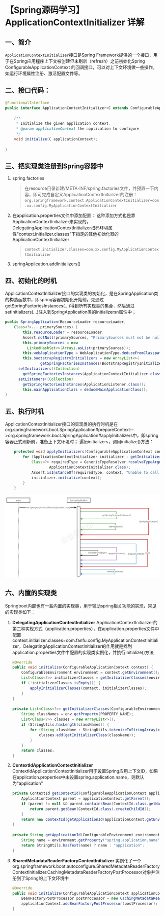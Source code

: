 # 【Spring源码学习】ApplicationContextInitializer 详解

## 一、简介
`ApplicationContextInitializer`接口是Spring Framework提供的一个接口，用于在Spring应用程序上下文被创建但未刷新（refresh）之前初始化Spring ConfigurableApplicationContext 的回调接口，可以对上下文环境做一些操作，如运行环境属性注册、激活配置文件等。

## 二、接口代码：
```java
@FunctionalInterface
public interface ApplicationContextInitializer<C extends ConfigurableApplicationContext> {

	/**
	 * Initialize the given application context.
	 * @param applicationContext the application to configure
	 */
	void initialize(C applicationContext);

}
```

## 三、把实现类注册到Spring容器中
1. spring.factories
    > 在resource目录新建/META-INF/spring.factories文件，并预置一下内容，即可完成自定义ApplicationContextInitializer的注册：
`org.springframework.context.ApplicationContextInitializer=com.xx.config.MyApplicationContextInitializer`
2. 在application.properties文件中添加配置：
    这种添加方式也是靠ApplicationContextInitializer来实现的，DelegatingApplicationContextInitializer扫码环境属性"context.initializer.classes"下指定的其他初始化器的ApplicationContextInitializer
    >`context.initializer.classes=com.xx.config.MyApplicationContextInitializer`
3. springApplication.addInitializers()

## 四、初始化的时机
ApplicationContextInitializer接口的实现类的初始化，是在SpringApplication类的构造函数中，即spring容器初始化开始前，先通过 getSpringFactoriesInstances(...)得到所有实现类的集合，然后通过 setInitializers(...)注入到SpringApplication类的initializersn属性中；
```java
public SpringApplication(ResourceLoader resourceLoader, 
    Class<?>... primarySources) {
		this.resourceLoader = resourceLoader;
		Assert.notNull(primarySources, "PrimarySources must not be null");
		this.primarySources = new
		  LinkedHashSet<>(Arrays.asList(primarySources));
		this.webApplicationType = WebApplicationType.deduceFromClasspath();
		this.bootstrapRegistryInitializers = new ArrayList<>(
				getSpringFactoriesInstances(BootstrapRegistryInitializer.class));
      setInitializers((Collection)
        getSpringFactoriesInstances(ApplicationContextInitializer.class));
      setListeners((Collection)
        getSpringFactoriesInstances(ApplicationListener.class));
		this.mainApplicationClass = deduceMainApplicationClass();
}
```

## 五、执行时机
ApplicationContextInitializer接口的实现类的执行时机是在org.springframework.boot.SpringApplication#prepareContext-->org.springframework.boot.SpringApplication#applyInitializers中，即spring容器正式刷新前，准备上下文环境时；
遍历initializers，调用initialize()方法：
```java
	protected void applyInitializers(ConfigurableApplicationContext context) {
		for (ApplicationContextInitializer initializer : getInitializers()) {
			Class<?> requiredType = GenericTypeResolver.resolveTypeArgument(initializer.getClass(),
					ApplicationContextInitializer.class);
			Assert.isInstanceOf(requiredType, context, "Unable to call initializer.");
			initializer.initialize(context);
		}
	}
```

![WechatIMG266](assets/WechatIMG266.jpeg)


## 六、内置的实现类
Springboot内部也有一些内置的实现类，用于辅助spring相关功能的实现，常见的实现类如下：

1. **DelegatingApplicationContextInitializer**
    ApplicationContextInitializer的第二种实现方式（application.properties），在application.properties文件中配置context.initializer.classes=com.fanfu.config.MyApplicationContextInitializer，DelegatingApplicationContextInitializer的作用就是找到application.properties文件中配置的实现类实例化，并执行initialize()方法
    ```java
    @Override
	public void initialize(ConfigurableApplicationContext context) {
		ConfigurableEnvironment environment = context.getEnvironment();
		List<Class<?>> initializerClasses = getInitializerClasses(environment);
		if (!initializerClasses.isEmpty()) {
			applyInitializerClasses(context, initializerClasses);
		}
	}

	private List<Class<?>> getInitializerClasses(ConfigurableEnvironment env) {
		String classNames = env.getProperty(PROPERTY_NAME);
		List<Class<?>> classes = new ArrayList<>();
		if (StringUtils.hasLength(classNames)) {
			for (String className : StringUtils.tokenizeToStringArray(classNames, ",")) {
				classes.add(getInitializerClass(className));
			}
		}
		return classes;
	}
    ```
2. **ContextIdApplicationContextInitializer**
     ContextIdApplicationContextInitializer用于设置Spring应用上下文ID，如果在application.properties中未设置spring.application.name，则默认为"application"
    ```java
    private ContextId getContextId(ConfigurableApplicationContext applicationContext) {
		ApplicationContext parent = applicationContext.getParent();
		if (parent != null && parent.containsBean(ContextId.class.getName())) {
			return parent.getBean(ContextId.class).createChildId();
		}
		return new ContextId(getApplicationId(applicationContext.getEnvironment()));
	}

	private String getApplicationId(ConfigurableEnvironment environment) {
		String name = environment.getProperty("spring.application.name");
		return StringUtils.hasText(name) ? name : "application";
	}
    ```
3. **SharedMetadataReaderFactoryContextInitializer**
    实例化了一个org.springframework.boot.autoconfigure.SharedMetadataReaderFactoryContextInitializer.CachingMetadataReaderFactoryPostProcessor对象并注册到了Spring的上下文环境中
    ```java
    @Override
	public void initialize(ConfigurableApplicationContext applicationContext) {
		BeanFactoryPostProcessor postProcessor = new CachingMetadataReaderFactoryPostProcessor(applicationContext);
		applicationContext.addBeanFactoryPostProcessor(postProcessor);
	}
    ```